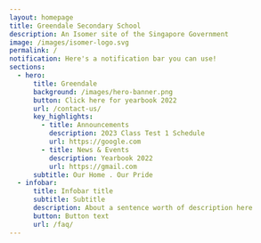 ```yaml
---
layout: homepage
title: Greendale Secondary School
description: An Isomer site of the Singapore Government
image: /images/isomer-logo.svg
permalink: /
notification: Here's a notification bar you can use!
sections:
  - hero:
      title: Greendale
      background: /images/hero-banner.png
      button: Click here for yearbook 2022
      url: /contact-us/
      key_highlights:
        - title: Announcements
          description: 2023 Class Test 1 Schedule
          url: https://google.com
        - title: News & Events
          description: Yearbook 2022
          url: https://gmail.com
      subtitle: Our Home . Our Pride
  - infobar:
      title: Infobar title
      subtitle: Subtitle
      description: About a sentence worth of description here
      button: Button text
      url: /faq/
---
```


